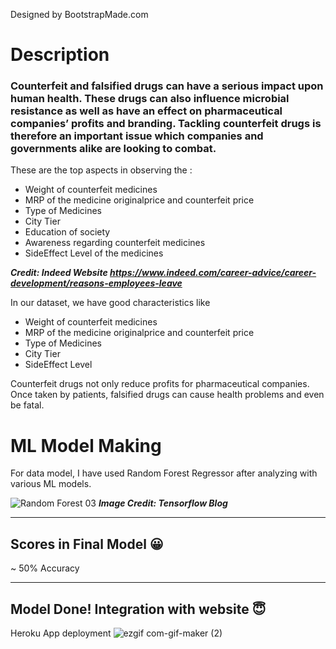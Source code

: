 
Designed by BootstrapMade.com
# Description 


### Counterfeit and falsified drugs can have a serious impact upon human health. These drugs can also influence microbial resistance as well as have an effect on pharmaceutical companies’ profits and branding. Tackling counterfeit drugs is therefore an important issue which companies and governments alike are looking to combat.


These are the top aspects in observing the :
- Weight of counterfeit medicines
- MRP of the medicine originalprice and counterfeit price
- Type of Medicines
- City Tier
- Education of society
- Awareness regarding counterfeit medicines
- SideEffect Level of the medicines

***Credit: Indeed Website https://www.indeed.com/career-advice/career-development/reasons-employees-leave***

In our dataset, we have good characteristics like 
- Weight of counterfeit medicines
- MRP of the medicine originalprice and counterfeit price
- Type of Medicines
- City Tier
- SideEffect Level 


Counterfeit drugs not only reduce profits for pharmaceutical companies. 
Once taken by patients, falsified drugs can cause health problems and even be fatal.



# ML Model Making
For data model, I have used Random Forest Regressor after analyzing with various ML models. 

![Random Forest 03](https://user-images.githubusercontent.com/41589522/128638871-b6d1eba3-b5bf-4c28-b9a5-af7c8d36669d.gif)
***Image Credit: Tensorflow Blog***
<hr>

## Scores in Final Model 😀

~ 50% Accuracy


<hr>

## Model Done! Integration with website 😇
Heroku App deployment
![ezgif com-gif-maker (2)](https://user-images.githubusercontent.com/41589522/128636251-60f73340-d808-4926-a27f-79571a20b8c1.gif)
